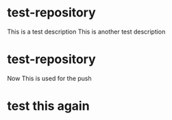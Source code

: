 # test-repository
This is a test description
This is another test description
# test-repository
Now This is used for the push
# test this again